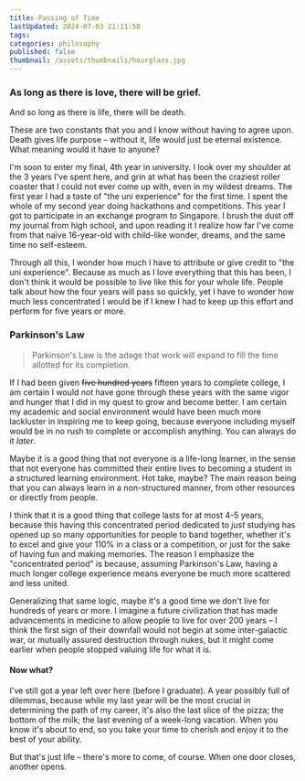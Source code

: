 ```yaml
---
title: Passing of Time
lastUpdated: 2024-07-03 21:11:58
tags:
categories: philosophy
published: false
thumbnail: /assets/thumbnails/hourglass.jpg
---
```


### As long as there is love, there will be grief.
And so long as there is life, there will be death. 

These are two constants that you and I know without having to agree upon. Death gives life purpose – without it, life would just be eternal existence. What meaning would it have to anyone?

I'm soon to enter my final, 4th year in university. I look over my shoulder at the 3 years I've spent here, and grin at what has been the craziest roller coaster that I could not ever come up with, even in my wildest dreams. The first year I had a taste of "the uni experience" for the first time. I spent the whole of my second year doing hackathons and competitions. This year I got to participate in an exchange program to Singapore. I brush the dust off my journal from high school, and upon reading it I realize how far I've come from that naïve 16-year-old with child-like wonder, dreams, and the same time no self-esteem. 

Through all this, I wonder how much I have to attribute or give credit to "the uni experience". Because as much as I love everything that this has been, I don't think it would be possible to live like this for your whole life. People talk about how the four years will pass so quickly, yet I have to wonder how much less concentrated I would be if I knew I had to keep up this effort and perform for five years or more.

### Parkinson's Law
> Parkinson's Law is the adage that work will expand to fill the time allotted for its completion.

If I had been given ~~five hundred years~~ fifteen years to complete college, I am certain I would not have gone through these years with the same vigor and hunger that I did in my quest to grow and become better. I am certain my academic and social environment would have been much more lackluster in inspiring me to keep going, because everyone including myself would be in no rush to complete or accomplish anything. You can always do it *later*.

Maybe it is a good thing that not everyone is a life-long learner, in the sense that not everyone has committed their entire lives to becoming a student in a structured learning environment. Hot take, maybe? The main reason being that you can always learn in a non-structured manner, from other resources or directly from people.

I think that it is a good thing that college lasts for at most 4-5 years, because this having this concentrated period dedicated to *just* studying has opened up so many opportunities for people to band together, whether it's to excel and give your 110% in a class or a competition, or just for the sake of having fun and making memories. The reason I emphasize the "concentrated period" is because, assuming Parkinson's Law, having a much longer college experience means everyone be much more scattered and less united. 

Generalizing that same logic, maybe it's a good time we don't live for hundreds of years or more. I imagine a future civilization that has made advancements in medicine to allow people to live for over 200 years – I think the first sign of their downfall would not begin at some inter-galactic war, or mutually assured destruction through nukes, but it might come earlier when people stopped valuing life for what it is.

#### Now what?

I've still got a year left over here (before I graduate). A year possibly full of dilemmas, because while my last year will be the most crucial in determining the path of my career, it's also the last slice of the pizza; the bottom of the milk; the last evening of a week-long vacation. When you know it's about to end, so you take your time to cherish and enjoy it to the best of your ability.

But that's just life – there's more to come, of course. When one door closes, another opens.